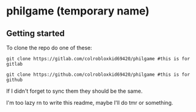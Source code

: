 # philgame (temporary name)



## Getting started

To clone the repo do one of these:
```
git clone https://gitlab.com/colrobloxkid69420/philgame #this is for gitlab

git clone https://github.com/colrobloxkid69420/philgame #this is for github
```
If I didn't forget to sync them they should be the same.

I'm too lazy rn to write this readme, maybe I'll do tmr or something.
